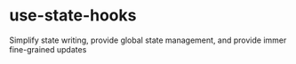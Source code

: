 # use-state-hooks
Simplify state writing, provide global state management, and provide immer fine-grained updates
